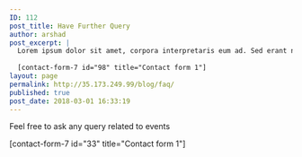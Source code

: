 ```yaml
---
ID: 112
post_title: Have Further Query
author: arshad
post_excerpt: |
  Lorem ipsum dolor sit amet, corpora interpretaris eum ad. Sed erant nullam molestie no, id nam scripta viderer moderatius. Legimus delicata quo eu, vis ex simul libris noster, duo te aeterno reformidans. Has cu errem maiestatis percipitur, ea malis ludus sed, eu quis doctus reprehendunt mea. Ea choro definitiones sit. At duo detraxit definitionem.
  
  [contact-form-7 id="98" title="Contact form 1"]
layout: page
permalink: http://35.173.249.99/blog/faq/
published: true
post_date: 2018-03-01 16:33:19
---
```

Feel free to ask any query related to events

 [contact-form-7 id="33" title="Contact form 1"]